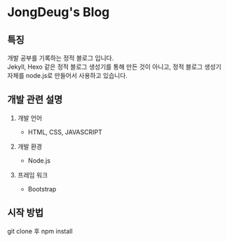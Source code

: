 JongDeug's Blog
====================================
특징
----
개발 공부를 기록하는 정적 블로그 입니다.    
Jekyll, Hexo 같은 정적 블로그 생성기를 통해 만든 것이 아니고, 정적 블로그 생성기 자체를 node.js로 만들어서 사용하고 있습니다. 

개발 관련 설명
----
1. 개발 언어 
    - HTML, CSS, JAVASCRIPT

2. 개발 환경
    - Node.js

3. 프레임 워크
    - Bootstrap

시작 방법 
----
git clone 후 npm install